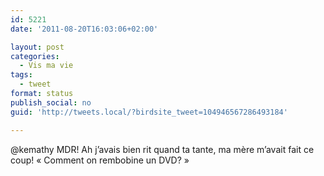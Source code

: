 ```yaml
---
id: 5221
date: '2011-08-20T16:03:06+02:00'

layout: post
categories:
  - Vis ma vie
tags:
  - tweet
format: status
publish_social: no
guid: 'http://tweets.local/?birdsite_tweet=104946567286493184'

---
```


@kemathy MDR! Ah j’avais bien rit quand ta tante, ma mère m’avait fait ce coup! « Comment on rembobine un DVD? »